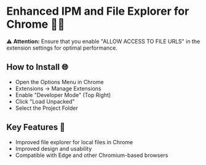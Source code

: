 # Enhanced IPM and File Explorer for Chrome 📂✨

⚠️ **Attention:** Ensure that you enable "ALLOW ACCESS TO FILE URLS" in the extension settings for optimal performance.

## How to Install 🌐

- Open the Options Menu in Chrome
- Extensions -> Manage Extensions
- Enable "Developer Mode" (Top Right)
- Click "Load Unpacked"
- Select the Project Folder

## Key Features 🎉

- Improved file explorer for local files in Chrome
- Improved design and usability
- Compatible with Edge and other Chromium-based browsers
